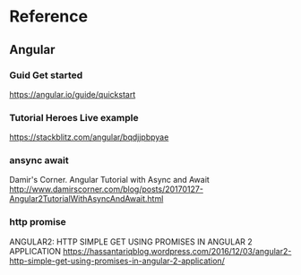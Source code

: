 # Reference

## Angular 

### Guid Get started
https://angular.io/guide/quickstart

### Tutorial Heroes Live example
https://stackblitz.com/angular/bqdjjpbpyae


### ansync await
Damir's Corner.
Angular Tutorial with Async and Await
http://www.damirscorner.com/blog/posts/20170127-Angular2TutorialWithAsyncAndAwait.html

### http promise
ANGULAR2: HTTP SIMPLE GET USING PROMISES IN ANGULAR 2 APPLICATION
https://hassantariqblog.wordpress.com/2016/12/03/angular2-http-simple-get-using-promises-in-angular-2-application/